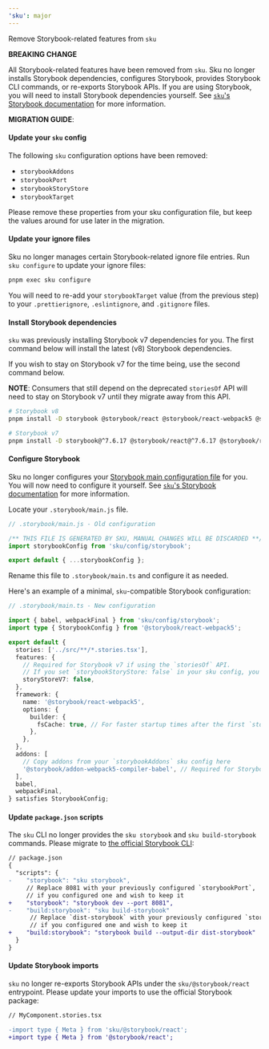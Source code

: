 ```yaml
---
'sku': major
---
```


Remove Storybook-related features from `sku`

**BREAKING CHANGE**

All Storybook-related features have been removed from `sku`. Sku no longer installs Storybook dependencies, configures Storybook, provides Storybook CLI commands, or re-exports Storybook APIs. If you are using Storybook, you will need to install Storybook dependencies yourself. See [`sku`'s Storybook documentation][storybook docs] for more information.

[storybook docs]: https://seek-oss.github.io/sku/#/./docs/storybook

**MIGRATION GUIDE**:

#### Update your `sku` config

The following `sku` configuration options have been removed:

- `storybookAddons`
- `storybookPort`
- `storybookStoryStore`
- `storybookTarget`

Please remove these properties from your sku configuration file, but keep the values around for use later in the migration.
#### Update your ignore files

Sku no longer manages certain Storybook-related ignore file entries.
Run `sku configure` to update your ignore files:

```sh
pnpm exec sku configure
```

You will need to re-add your `storybookTarget` value (from the previous step) to your `.prettierignore`, `.eslintignore`, and `.gitignore` files.

#### Install Storybook dependencies

`sku` was previously installing Storybook v7 dependencies for you. The first command below will install the latest (v8) Storybook dependencies. 

If you wish to stay on Storybook v7 for the time being, use the second command below.

**NOTE**: Consumers that still depend on the deprecated `storiesOf` API will need to stay on Storybook v7 until they migrate away from this API.

```sh
# Storybook v8
pnpm install -D storybook @storybook/react @storybook/react-webpack5 @storybook/addon-webpack5-compiler-babel
```

```sh
# Storybook v7
pnpm install -D storybook@^7.6.17 @storybook/react@^7.6.17 @storybook/react-webpack5@^7.6.17
```

#### Configure Storybook

Sku no longer configures your [Storybook main configuration file][sb main] for you. You will now need to configure it yourself. See [`sku`'s Storybook documentation][storybook docs] for more information.

Locate your `.storybook/main.js` file.

```js
// .storybook/main.js - Old configuration

/** THIS FILE IS GENERATED BY SKU, MANUAL CHANGES WILL BE DISCARDED **/
import storybookConfig from 'sku/config/storybook';

export default { ...storybookConfig };
```

Rename this file to `.storybook/main.ts` and configure it as needed.

Here's an example of a minimal, `sku`-compatible Storybook configuration:

```ts
// .storybook/main.ts - New configuration

import { babel, webpackFinal } from 'sku/config/storybook';
import type { StorybookConfig } from '@storybook/react-webpack5';

export default {
  stories: ['../src/**/*.stories.tsx'],
  features: {
    // Required for Storybook v7 if using the `storiesOf` API.
    // If you set `storybookStoryStore: false` in your sku config, you will want this.
    storyStoreV7: false,
  },
  framework: {
    name: '@storybook/react-webpack5',
    options: {
      builder: {
        fsCache: true, // For faster startup times after the first `storybook dev`
      },
    },
  },
  addons: [
    // Copy addons from your `storybookAddons` sku config here
    '@storybook/addon-webpack5-compiler-babel', // Required for Storybook >=8.0.0
  ],
  babel,
  webpackFinal,
} satisfies StorybookConfig;
```

[sb main]: https://storybook.js.org/docs/api/main-config/main-config

#### Update `package.json` scripts

The `sku` CLI no longer provides the `sku storybook` and `sku build-storybook` commands. Please migrate to [the official Storybook CLI][storybook cli]:

```diff
// package.json
{
  "scripts": {
-    "storybook": "sku storybook",
     // Replace 8081 with your previously configured `storybookPort`,
     // if you configured one and wish to keep it
+    "storybook": "storybook dev --port 8081",
-    "build:storybook": "sku build-storybook"
      // Replace `dist-storybook` with your previously configured `storybookTarget`,
      // if you configured one and wish to keep it
+    "build:storybook": "storybook build --output-dir dist-storybook"
  }
}
```

[storybook cli]: https://storybook.js.org/docs/cli/

#### Update Storybook imports

`sku` no longer re-exports Storybook APIs under the `sku/@storybook/react` entrypoint. Please update your imports to use the official Storybook package:

```diff
// MyComponent.stories.tsx

-import type { Meta } from 'sku/@storybook/react';
+import type { Meta } from '@storybook/react';
```